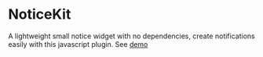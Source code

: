 # NoticeKit
A lightweight small notice widget with no dependencies, create notifications easily with this javascript plugin. See [demo](http://ouduidui.cn/NoticeKit/)
